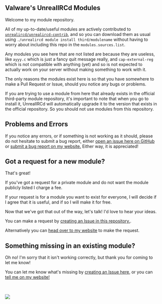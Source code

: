 ## Valware's UnrealIRCd Modules ##

Welcome to my module repository.

All of my up-to-date/useful modules are actively contributed to [`unrealircd/unrealircd-contrib`](https://github.com/unrealircd/unrealircd-contrib), and so you can download them as usual using `./unrealircd module install third/modulename` without having to worry about including this repo in the `modules.sources.list`.

Any modules you see here that are not listed are because they are useless, like `ayyy.c` which is just a fancy quit message really, and `cap-external-reg` which is not compatible with anything (yet) and so is not expected to actually work on your server without making something to work with it.

The only reasons the modules exist here is so that you have somewhere to make a Pull Request or Issue, should you notice any bugs or problems.

If you are trying to use a module from here that already exists in the official third-party module repository, it's important to note that when you go to install it, UnrealIRCd will automatically upgrade it to the version that exists in the official repository. So you should not use modules from this repository.

## Problems and Errors ##
If you notice any errors, or if something is not working as it should, please do not hesitate to submit a bug report, either [open an issue here on GitHub](https://github.com/ValwareIRC/valware-unrealircd-mods/issues/new?assignees=ValwareIRC&labels=bug&template=bug_report.md&title=My+shiny+new+bug+report) or [submit a bug report on my website.](https://valware.uk/bugreport/) Either way, it is appreciated!

## Got a request for a new module? ##

That's great!

If you've got a request for a private module and do not want the module publicly listed I charge a fee.

If your request is for a module you want to exist for everyone, I will decide if I agree that it is useful, and if so I will make it for free.

Now that we've got that out of the way, let's talk! I'd love to hear your ideas.

You can make a request by [creating an Issue in this repository.](https://github.com/ValwareIRC/valware-unrealircd-mods/issues/new?assignees=ValwareIRC&labels=enhancement&template=module-request.md&title=My+shiny+new+module+request).

Alternatively you can [head over to my website](https://valware.uk/forums/forum/unrealircd-modules/) to make the request.

## Something missing in an existing module? ##

Oh no! I'm sorry that it isn't working correctly, but thank you for coming to let me know!

You can let me know what's missing by [creating an Issue here](https://github.com/ValwareIRC/valware-unrealircd-mods/issues/new?assignees=ValwareIRC&labels=enhancement&template=feature_update.md&title=My+shiny+new+feature+request), or you can [tell me on my website!](https://valware.uk/forums/forum/unrealircd-modules/)
<br><br><br>

![](https://media.istockphoto.com/vectors/colorful-typography-banner-vector-id1254529037?k=20&m=1254529037&s=170667a&w=0&h=puy4_Uy1iC50cfaTObzEB-Y9_Jy9AaNg8RQdyFV7O6o=)


